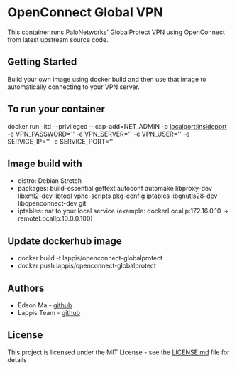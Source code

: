 # OpenConnect Global VPN 

This container runs PaloNetworks' GlobalProtect VPN using OpenConnect from
latest upstream source code.

## Getting Started

Build your own image using docker build and then use that image to automatically connecting to your VPN server.

## To run your container

docker run -itd --privileged --cap-add=NET_ADMIN -p <localport:insideport> -e VPN_PASSWORD='<passwd>' -e VPN_SERVER='<server>' -e VPN_USER='<username>' -e SERVICE_IP='<serviceIp>' -e SERVICE_PORT='<servicePort>' <imageName>

## Image build with

* distro: Debian Stretch
* packages: build-essential gettext autoconf automake libproxy-dev libxml2-dev libtool vpnc-scripts pkg-config iptables libgnutls28-dev libopenconnect-dev git
* iptables: nat to your local service (example: dockerLocalIp:172.16.0.10 -> remoteLocalIp:10.0.0.100)

## Update dockerhub image

* docker build -t lappis/openconnect-globalprotect .
* docker push lappis/openconnect-globalprotect

## Authors

* Edson Ma - [github](https://github.com/edsonma)
* Lappis Team - [github](https://github.com/lappis-unb)

## License

This project is licensed under the MIT License - see the [LICENSE.md](LICENSE.md) file for details
